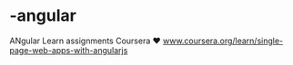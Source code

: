 # -angular
ANgular Learn assignments
Coursera ❤
www.coursera.org/learn/single-page-web-apps-with-angularjs
